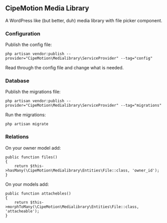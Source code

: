 ## CipeMotion Media Library

A WordPress like (but better, duh) media library with file picker component.

### Configuration

Publish the config file:

```
php artisan vendor:publish --provider="CipeMotion\Medialibrary\ServiceProvider" --tag="config"
```

Read through the config file and change what is needed.

### Database

Publish the migrations file:

```
php artisan vendor:publish --provider="CipeMotion\Medialibrary\ServiceProvider" --tag="migrations"
```

Run the migrations:

```
php artisan migrate
```

### Relations

On your owner model add:

```
public function files()
{
    return $this->hasMany(\CipeMotion\Medialibrary\Entities\File::class, 'owner_id');
}
```

On your models add:

```
public function attachebles()
{
    return $this->morphToMany(\CipeMotion\Medialibrary\Entities\File::class, 'attacheable');
}
```
